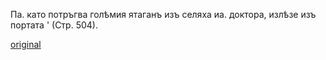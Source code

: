﻿Па. като потръгва голѣмия ятаганъ изъ селяха иа. доктора, излѣзе изъ портата ' (Стр. 504).

[original](images/558.jpg)